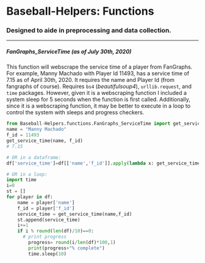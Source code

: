 # Baseball-Helpers: Functions
### Designed to aide in preprocessing and data collection.
***

##### FanGraphs_ServiceTime (as of July 30th, 2020)
  This function will webscrape the service time of a player from FanGraphs. For example, Manny Machado with Player Id 11493, has a service time of 7.15 as of April 30th, 2020. It requires the name and Player Id (from fangraphs of course). Requires `bs4` (*beautifulsoup4*), `urllib.request`, and `time` packages. However, given it is a webscraping function I included a system sleep for 5 seconds when the function is first called. Additionally, since it is a webscraping function, it may be better to execute in a loop to control the system with sleeps and progress checkers.
  ```python
  from Baseball-Helpers.functions.FanGraphs_ServiceTime import get_service_time
  name = "Manny Machado"
  f_id = 11493
  get_service_time(name, f_id)
  # 7.15
  
  # OR in a dataframe:
  df['service_time']=df[['name','f_id']].apply(lambda x: get_service_time(x['name'], x['f_id']), axis=1)
  
  # OR in a loop:
  import time
  i=0
  st = [] 
  for player in df:
      name = player['name']
      f_id = player['f_id']
      service_time = get_service_time(name,f_id)
      st.append(service_time)
      i+=1
      if i % round(len(df)/10)==0:
        # print progress
          progress= round(i/len(df)*100,1)
          print(progress+"% complete")
          time.sleep(10)
  ```
